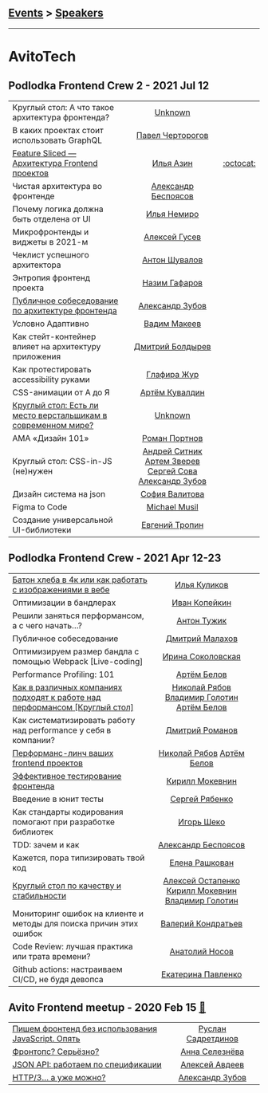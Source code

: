 ## [Events](../README.md) > [Speakers](../speakers.md)
---

# AvitoTech

## Podlodka Frontend Crew 2 - 2021 Jul 12 
| | | |
| --- | :---: | --- |
| Круглый стол: А что такое архитектура фронтенда?  |  [Unknown](../../speakers/Unknown.md)  |    |
| В каких проектах стоит использовать GraphQL  |  [Павел Черторогов](../../speakers/Павел%20Черторогов.md)  |    |
| [Feature Sliced — Архитектура Frontend проектов](https://www.youtube.com/watch?v=SnzPAr_FJ7w)  |  [Илья Азин](../../speakers/Илья%20Азин.md)  |  [:octocat:](https://github.com/feature-sliced)  |
| Чистая архитектура во фронтенде  |  [Александр Беспоясов](../../speakers/Александр%20Беспоясов.md)  |    |
| Почему логика должна быть отделена от UI  |  [Илья Немиро](../../speakers/Илья%20Немиро.md)  |    |
| Микрофронтенды и виджеты в 2021-м  |  [Алексей Гусев](../../speakers/Алексей%20Гусев.md)  |    |
| Чеклист успешного архитектора  |  [Антон Шувалов](../../speakers/Антон%20Шувалов.md)  |    |
| Энтропия фронтенд проекта  |  [Назим Гафаров](../../speakers/Назим%20Гафаров.md)  |    |
| [Публичное собеседование по архитектуре фронтенда](https://www.youtube.com/watch?v=VegNqfiS6k8)  |  [Александр Зубов](../../speakers/Александр%20Зубов.md)  |    |
| Условно Адаптивно  |  [Вадим Макеев](../../speakers/Вадим%20Макеев.md)  |    |
| Как стейт-контейнер влияет на архитектуру приложения  |  [Дмитрий Болдырев](../../speakers/Дмитрий%20Болдырев.md)  |    |
| Как протестировать accessibility руками  |  [Глафира Жур](../../speakers/Глафира%20Жур.md)  |    |
| CSS-анимации от А до Я  |  [Артём Кувалдин](../../speakers/Артём%20Кувалдин.md)  |    |
| [Круглый стол: Есть ли место верстальщикам в современном мире?](https://www.youtube.com/watch?v=crWwZT6ev3E)  |  [Unknown](../../speakers/Unknown.md)  |    |
| АМА «Дизайн 101»  |  [Роман Портнов](../../speakers/Роман%20Портнов.md)  |    |
| Круглый стол: CSS-in-JS (не)нужен  |  [Андрей Ситник](../../speakers/Андрей%20Ситник.md)  [Артем Зверев](../../speakers/Артем%20Зверев.md)  [Сергей Сова](../../speakers/Сергей%20Сова.md)  [Александр Зубов](../../speakers/Александр%20Зубов.md)  |    |
| Дизайн система на json  |  [София Валитова](../../speakers/София%20Валитова.md)  |    |
| Figma to Code  |  [Michael Musil](../../speakers/Michael%20Musil.md)  |    |
| Создание универсальной UI-библиотеки  |  [Евгений Тропин](../../speakers/Евгений%20Тропин.md)  |    |
## Podlodka Frontend Crew - 2021 Apr 12-23 
| | | |
| --- | :---: | --- |
| [Батон хлеба в 4к или как работать с изображениями в вебе](https://www.youtube.com/watch?v=yp3G0FUOQhM)  |  [Илья Куликов](../../speakers/Илья%20Куликов.md)  |    |
| Оптимизации в бандлерах  |  [Иван Копейкин](../../speakers/Иван%20Копейкин.md)  |    |
| Решили заняться перформансом, а с чего начать…?  |  [Антон Тужик](../../speakers/Антон%20Тужик.md)  |    |
| Публичное собеседование  |  [Дмитрий Малахов](../../speakers/Дмитрий%20Малахов.md)  |    |
| Оптимизируем размер бандла с помощью Webpack [Live-coding]  |  [Ирина Соколовская](../../speakers/Ирина%20Соколовская.md)  |    |
| Performance Profiling: 101  |  [Артём Белов](../../speakers/Артём%20Белов.md)  |    |
| [Как в различных компаниях подходят к работе над перформансом [Круглый стол]](https://www.youtube.com/watch?v=sP6nD7_7hL8)  |  [Николай Рябов](../../speakers/Николай%20Рябов.md)  [Владимир Голотин](../../speakers/Владимир%20Голотин.md)  [Артём Белов](../../speakers/Артём%20Белов.md)  |    |
| Как систематизировать работу над performance у себя в компании?  |  [Дмитрий Романов](../../speakers/Дмитрий%20Романов.md)  |    |
| [Перформанс-линч ваших frontend проектов](https://www.youtube.com/watch?v=PpJALQFQfbw)  |  [Николай Рябов](../../speakers/Николай%20Рябов.md)  [Артём Белов](../../speakers/Артём%20Белов.md)  |    |
| [Эффективное тестирование фронтенда](https://www.youtube.com/watch?v=e9DRhxRwsfU)  |  [Кирилл Мокевнин](../../speakers/Кирилл%20Мокевнин.md)  |    |
| Введение в юнит тесты  |  [Сергей Рябенко](../../speakers/Сергей%20Рябенко.md)  |    |
| Как стандарты кодирования помогают при разработке библиотек  |  [Игорь Шеко](../../speakers/Игорь%20Шеко.md)  |    |
| TDD: зачем и как  |  [Александр Беспоясов](../../speakers/Александр%20Беспоясов.md)  |    |
| Кажется, пора типизировать твой код  |  [Елена Рашкован](../../speakers/Елена%20Рашкован.md)  |    |
| [Круглый стол по качеству и стабильности](https://www.youtube.com/watch?v=yumnasnGoyY)  |  [Алексей Остапенко](../../speakers/Алексей%20Остапенко.md)  [Кирилл Мокевнин](../../speakers/Кирилл%20Мокевнин.md)  [Владимир Голотин](../../speakers/Владимир%20Голотин.md)  |    |
| Мониторинг ошибок на клиенте и методы для поиска причин этих ошибок  |  [Валерий Кондратьев](../../speakers/Валерий%20Кондратьев.md)  |    |
| Code Review: лучшая практика или трата времени?  |  [Анатолий Носов](../../speakers/Анатолий%20Носов.md)  |    |
| Github actions: настраиваем CI&#x2F;CD, не будя девопса  |  [Екатерина Павленко](../../speakers/Екатерина%20Павленко.md)  |    |
## Avito Frontend meetup - 2020 Feb 15 [:movie_camera:](https://www.youtube.com/playlist?list=PLknJ4Vr6efQHUQ8x0wj7JYZSPufiIx89g)
| | | |
| --- | :---: | --- |
| [Пишем фронтенд без использования JavaScript. Опять](https://www.youtube.com/watch?v=QwL2XHXHQl4)  |  [Руслан Садретдинов](../../speakers/Руслан%20Садретдинов.md)  |    |
| [Фронтопс? Серьёзно?](https://youtu.be/PCiKFnOFNvo)  |  [Анна Селезнёва](../../speakers/Анна%20Селезнёва.md)  |    |
| [JSON API: работаем по спецификации](https://youtu.be/JD3HLaLxUJ8)  |  [Алексей Авдеев](../../speakers/Алексей%20Авдеев.md)  |    |
| [HTTP&#x2F;3… а уже можно?](https://www.youtube.com/watch?v=AcX2MIzrbi8&list=PLknJ4Vr6efQHUQ8x0wj7JYZSPufiIx89g&t=10370s)  |  [Александр Зубов](../../speakers/Александр%20Зубов.md)  |    |
